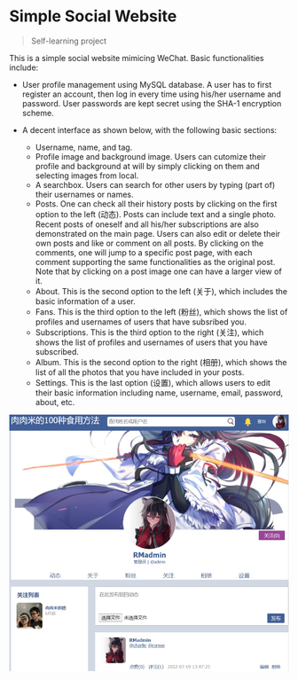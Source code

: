 # Simple Social Website

> Self-learning project

This is a simple social website mimicing WeChat. Basic functionalities include:

- User profile management using MySQL database. A user has to first register an account, then log in every time using his/her username and password. User passwords are kept secret using the SHA-1 encryption scheme.
- A decent interface as shown below, with the following basic sections:

    - Username, name, and tag.
    - Profile image and background image. Users can cutomize their profile and background at will by simply clicking on them and selecting images from local.
    - A searchbox. Users can search for other users by typing (part of) their usernames or names.
    - Posts. One can check all their history posts by clicking on the first option to the left (动态). Posts can include text and a single photo. Recent posts of oneself and all his/her subscriptions are also demonstrated on the main page. Users can also edit or delete their own posts and like or comment on all posts. By clicking on the comments, one will jump to a specific post page, with each comment supporting the same functionalities as the original post. Note that by clicking on a post image one can have a larger view of it.
    - About. This is the second option to the left (关于), which includes the basic information of a user.
    - Fans. This is the third option to the left (粉丝), which shows the list of profiles and usernames of users that have subsribed you.
    - Subscriptions. This is the third option to the right (关注), which shows the list of profiles and usernames of users that you have subscribed.
    - Album. This is the second option to the right (相册), which shows the list of all the photos that you have included in your posts.
    - Settings. This is the last option (设置), which allows users to edit their basic information including name, username, email, password, about, etc.

![demo](demo.jpg)
